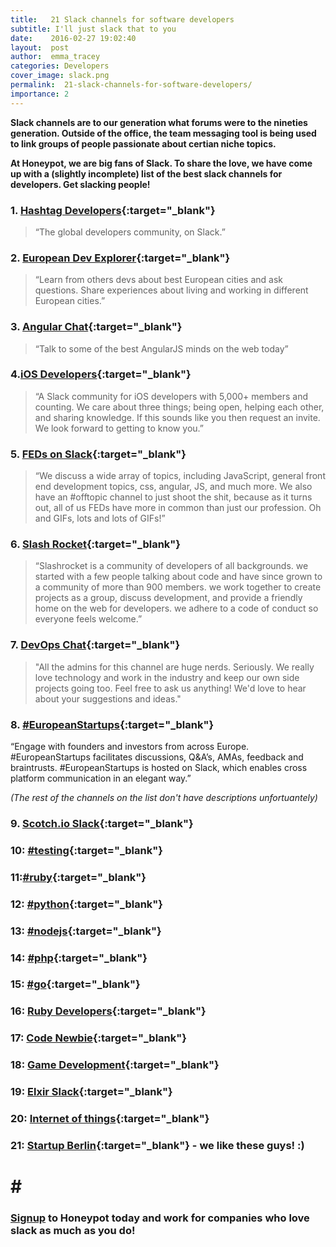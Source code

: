 ```yaml
---
title:   21 Slack channels for software developers
subtitle: I'll just slack that to you
date:    2016-02-27 19:02:40
layout:  post
author:  emma_tracey
categories: Developers
cover_image: slack.png
permalink:  21-slack-channels-for-software-developers/
importance: 2
---
```


**Slack channels are to our generation what forums were to the nineties generation. Outside of the office, the team messaging tool is being used to link groups of people passionate about certian niche topics.** 

**At Honeypot, we are big fans of Slack. To share the love, we have come up with a (slightly incomplete) list of the best slack channels for developers. Get slacking people!** 


### 1. [Hashtag Developers][1]{:target="_blank"}


>“The global developers community, on Slack.”


### 2. [European Dev Explorer][2]{:target="_blank"} 


>“Learn from others devs about best European cities and ask questions. Share experiences about living and working in different European cities.”


### 3. [Angular Chat][3]{:target="_blank"}

 
>“Talk to some of the best AngularJS minds on the web today”


### 4.[iOS Developers][4]{:target="_blank"}

>“A Slack community for iOS developers with 5,000+ members and counting. We care about three things; being open, helping each other, and sharing knowledge. If this sounds like you then request an invite. We look forward to getting to know you.”


### 5. [FEDs on Slack][5]{:target="_blank"}
 
> “We discuss a wide array of topics, including JavaScript, general front end development topics, css, angular, JS, and much more. We also have an #offtopic channel to just shoot the shit, because as it turns out, all of us FEDs have more in common than just our profession. Oh and GIFs, lots and lots of GIFs!” 

### 6. [Slash Rocket][6]{:target="_blank"}  
 
>“Slashrocket is a community of developers of all backgrounds. we started with a few people talking about code and have since grown to a community of more than 900 members. we work together to create projects as a group, discuss development, and provide a friendly home on the web for developers. we adhere to a code of conduct so everyone feels welcome.”


### 7. [DevOps Chat][7]{:target="_blank"} 

>"All the admins for this channel are huge nerds. Seriously. We really love technology and work in the industry and keep our own side projects going too. Feel free to ask us anything! We'd love to hear about your suggestions and ideas."


### 8. [#EuropeanStartups][8]{:target="_blank"} 

“Engage with founders and investors from across Europe. #EuropeanStartups facilitates discussions, Q&A’s, AMAs, feedback and braintrusts. #EuropeanStartups is hosted on Slack, which enables cross platform communication in an elegant way.”

*(The rest of the channels on the list don't have descriptions unfortuantely)*

### 9. [Scotch.io Slack][9]{:target="_blank"}  

### 10: [#testing][10]{:target="_blank"} 

### 11:[#ruby][11]{:target="_blank"} 

### 12: [#python][12]{:target="_blank"} 

### 13: [#nodejs][13]{:target="_blank"}

### 14: [#php][14]{:target="_blank"}

### 15: [#go][15]{:target="_blank"}

### 16: [Ruby Developers][16]{:target="_blank"}

### 17: [Code Newbie][17]{:target="_blank"}

### 18: [Game Development][18]{:target="_blank"}

### 19: [Elxir Slack][19]{:target="_blank"}

### 20: [Internet of things][20]{:target="_blank"}

### 21: [Startup Berlin][21]{:target="_blank"} - we like these guys! :) 

# # # 

### [Signup][22] to Honeypot today and work for companies who love slack as much as you do! 


[1]: http://www.hashtagdevelopers.com
[2]: https://europeandevexplorer.typeform.com/to/MC3qnG  
[3]: http://angularchat.co/ 
[4]: http://ios-developers.io/
[5]: http://fedsonslack.com/  
[6]: https://slashrocket.io/
[7]: https://devopschat.co/
[8]: https://europeanstartups.typeform.com/to/K3rhOT 
[9]: https://scotch-slack.herokuapp.com/ 
[10]: http://hashtagtesting.com/ 
[11]: https://hashtagruby.slack.com/
[12]: https://hashtagpython.slack.com/
[13]: https://hashtagnodejs.slack.com/
[14]: https://hashtagphp.slack.com/
[15]: https://hashtaggo.slack.com/
[16]: https://rubydevelopers.typeform.com/to/l7WVWl 
[17]: https://codenewbie.typeform.com/to/uwsWlZ 
[18]: https://gamedevslack.herokuapp.com/ 
[19]: https://elixir-slackin.herokuapp.com/
[20]: https://anythings.typeform.com/to/gwIRkn 
[21]: https://startupberlin.slack.com/messages/general/ 
[22]: https://www.honeypot.io/users/sign_up/?utm_source=blogsla



